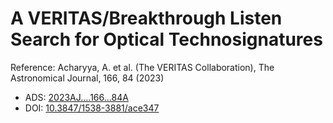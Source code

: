 # A VERITAS/Breakthrough Listen Search for Optical Technosignatures

Reference:
Acharyya, A. et al. (The VERITAS Collaboration), The Astronomical Journal, 166, 84 (2023)

- ADS: [2023AJ....166...84A](http://adsabs.harvard.edu/abs/2023AJ....166...84A)
- DOI: [10.3847/1538-3881/ace347](https://doi.org/10.3847/1538-3881/ace347)
